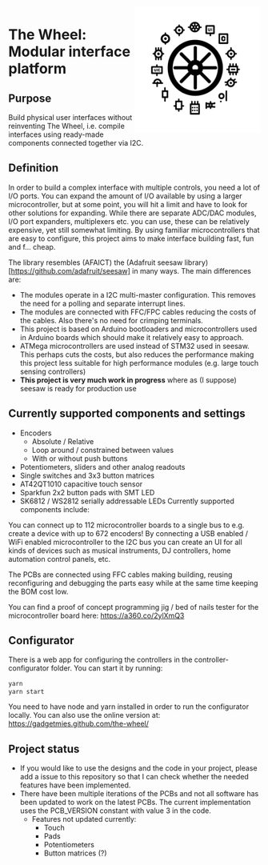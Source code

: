 <img src="the-wheel.png" align="right" style="width: 50%"/>

# The Wheel: Modular interface platform

## Purpose
Build physical user interfaces without reinventing The Wheel, i.e. compile
interfaces using ready-made components connected together via I2C.

## Definition

In order to build a complex interface with multiple controls, you need a lot
of I/O ports. You can expand the amount of I/O available by using a larger
microcontroller, but at some point, you will hit a limit and have to look
for other solutions for expanding. While there are separate ADC/DAC modules, 
I/O port expanders, multiplexers etc. you can use, these can be relatively
expensive, yet still somewhat limiting. By using familiar microcontrollers
that are easy to configure, this project aims to make interface building
fast, fun and f... cheap.

The library resembles (AFAICT) the (Adafruit seesaw library)[https://github.com/adafruit/seesaw]
in many ways. The main differences are:
* The modules operate in a I2C multi-master configuration. This removes the need for a polling and separate interrupt lines.
* The modules are connected with FFC/FPC cables reducing the costs of the cables. Also there's no need for crimping terminals.
* This project is based on Arduino bootloaders and microcontrollers used in Arduino boards which should make it relatively easy to approach.
* ATMega microcontrollers are used instead of STM32 used in seesaw. This perhaps cuts the costs, but also reduces the performance making this project less suitable for high performance modules (e.g. large touch sensing controllers)
* **This project is very much work in progress** where as (I suppose) seesaw is ready for production use

## Currently supported components and settings
* Encoders
  * Absolute / Relative
  * Loop around / constrained between values
  * With or without push buttons
* Potentiometers, sliders and other analog readouts
* Single switches and 3x3 button matrices
* AT42QT1010 capacitive touch sensor
* Sparkfun 2x2 button pads with SMT LED
* SK6812 / WS2812 serially addressable LEDs
Currently supported components include:

You can connect up to 112 microcontroller 
boards to a single bus to e.g. create a device with up to 672 encoders!
By connecting a USB enabled / WiFi enabled microcontroller to the I2C 
bus you can create an UI for all kinds of devices such as musical instruments,
DJ controllers, home automation control panels, etc.

The PCBs are connected using FFC cables making building, reusing
reconfiguring and debugging the parts easy while at the same time
keeping the BOM cost low.

You can find a proof of concept programming jig / bed of nails tester
for the microcontroller board here: https://a360.co/2ylXmQ3

## Configurator

There is a web app for configuring the controllers in the 
controller-configurator folder. You can start it by running:
```
yarn
yarn start
```

You need to have node and yarn installed in order to run the 
configurator locally. You can also use the online version at:
https://gadgetmies.github.com/the-wheel/

## Project status
* If you would like to use the designs and the code in your project, please add a issue to this repository
  so that I can check whether the needed features have been implemented.
* There have been multiple iterations of the PCBs and not all software has been updated to work on the
  latest PCBs. The current implementation uses the PCB_VERSION constant with value 3 in the code.
  * Features not updated currently:
    * Touch
    * Pads
    * Potentiometers
    * Button matrices (?)
